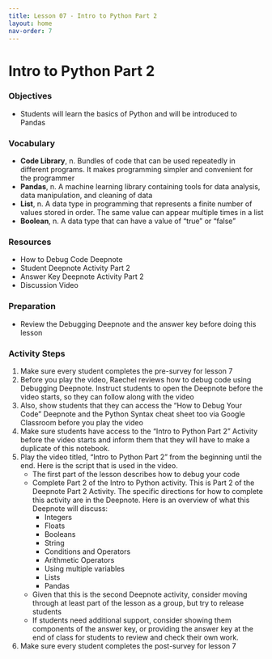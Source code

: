 ```yaml
---
title: Lesson 07 - Intro to Python Part 2
layout: home
nav-order: 7
---
```


# Intro to Python Part 2

### Objectives
- Students will learn the basics of Python and will be introduced to Pandas

### Vocabulary
- **Code Library**, n. ​​Bundles of code that can be used repeatedly in different programs. It makes programming simpler and convenient for the programmer
- **Pandas**, n. A machine learning library containing tools for data analysis, data manipulation, and cleaning of data
- **List**, n. A data type in programming that represents a finite number of values stored in order. The same value can appear multiple times in a list
- **Boolean**, n. A data type that can have a value of “true” or “false”

### Resources
- How to Debug Code Deepnote
- Student Deepnote Activity Part 2
- Answer Key Deepnote Activity Part 2
- Discussion Video

### Preparation
- Review the Debugging Deepnote and the  answer key before doing this lesson

### Activity Steps
1. Make sure every student completes the pre-survey for lesson 7
2. Before you play the video, Raechel reviews how to debug code using Debugging Deepnote. Instruct students to open the Deepnote before the video starts, so they can follow along with the video
3. Also, show students that they can access the “How to Debug Your Code” Deepnote and the Python Syntax cheat sheet too via Google Classroom before you play the video
4. Make sure students have access to the “Intro to Python Part 2” Activity before the video starts and inform them that they will have to make a duplicate of this notebook.
5. Play the video titled, “Intro to Python Part 2” from the beginning until the end. Here is the script that is used in the video.
    - The first part of the lesson describes how to debug your code 
    - Complete Part 2 of the Intro to Python activity. This is Part 2 of the Deepnote Part 2 Activity. The specific directions for how to complete this activity are in the Deepnote. Here is an overview of what this Deepnote will discuss:
        - Integers
        - Floats
        - Booleans
        - String
        - Conditions and Operators
        - Arithmetic Operators
        - Using multiple variables
        - Lists
        - Pandas
    - Given that this is the second Deepnote activity, consider moving through at least part of the lesson as a group, but try to release students
    - If students need additional support, consider showing them components of the answer key, or providing the answer key at the end of class for students to review and check their own work.
6. Make sure every student completes the post-survey for lesson 7 